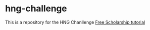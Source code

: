 # hng-challenge
This is a repository for the HNG Chanllenge
[Free Scholarship tutorial](https://www.siitgo.com)
